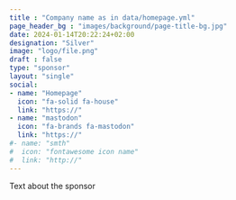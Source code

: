 ```yaml
---
title : "Company name as in data/homepage.yml"
page_header_bg : "images/background/page-title-bg.jpg"
date: 2024-01-14T20:22:24+02:00
designation: "Silver"
image: "logo/file.png"
draft : false
type: "sponsor"
layout: "single"
social:
- name: "Homepage"
  icon: "fa-solid fa-house"
  link: "https://"
- name: "mastodon"
  icon: "fa-brands fa-mastodon"
  link: "https://"
#- name: "smth"
#  icon: "fontawesome icon name"
#  link: "http://"
---
```


Text about the sponsor
